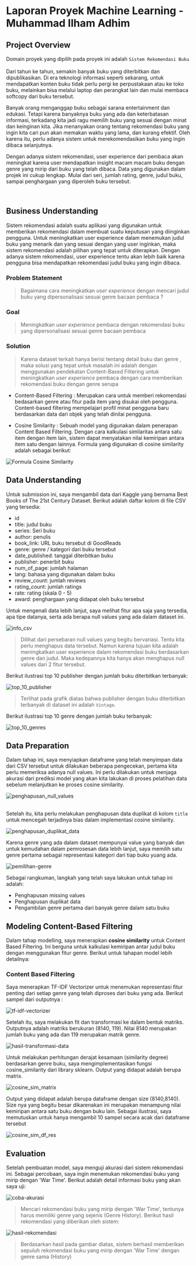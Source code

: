 # Laporan Proyek Machine Learning - Muhammad Ilham Adhim

## Project Overview
Domain proyek yang dipilih pada proyek ini adalah  `Sistem Rekomendasi Buku`
<br>
<br>
Dari tahun ke tahun, semakin banyak buku yang diterbitkan dan dipublikasikan. Di era teknologi informasi seperti sekarang, untuk mendapatkan konten buku tidak perlu pergi ke perpustakaan atau ke toko buku, melainkan bisa melalui laptop dan perangkat lain dan mulai membaca softcopy dari buku tersebut. 

Banyak orang menganggap buku sebagai sarana entertainment dan edukasi. Tetapi karena banyaknya buku yang ada dan keterbatasan informasi, terkadang kita jadi ragu memilih buku yang sesuai dengan minat dan keinginan kita. Jika menanyakan orang tentang rekomendasi buku yang ingin kita cari pun akan memakan waktu yang lama, dan kurang efektif. Oleh karena itu, perlu adanya sistem untuk merekomendasikan buku yang ingin dibaca selanjutnya.

Dengan adanya sistem rekomendasi, user experience dari pembaca akan meningkat karena user mendapatkan insight macam macam buku dengan genre yang mirip dari buku yang telah dibaca. Data yang digunakan dalam projek ini cukup lengkap. Mulai dari seri, jumlah rating, genre, judul buku, sampai penghargaan yang diperoleh buku tersebut.

<br>

## Business Understanding
Sistem rekomendasi adalah suatu aplikasi yang digunakan untuk memberikan rekomendasi dalam membuat suatu keputusan yang diinginkan pengguna. Untuk meningkatkan user experience dalam menemukan judul buku yang menarik dan yang sesuai dengan yang user inginkan, maka sistem rekomendasi adalah pilihan yang tepat untuk diterapkan. Dengan adanya sistem rekomendasi, user experience tentu akan lebih baik karena pengguna bisa mendapatkan rekomendasi judul buku yang ingin dibaca.

### Problem Statement
> Bagaimana cara meningkatkan *user experience* dengan mencari judul buku yang dipersonalisasi sesuai genre bacaan pembaca ?


### Goal
> Meningkatkan *user experience* pembaca dengan rekomendasi buku yang dipersonalisasi sesuai genre bacaan pembaca


### Solution
> Karena dataset terkait hanya berisi tentang detail buku dan genre , maka solusi yang tepat untuk masalah ini adalah dengan menggunakan pendekatan Content-Based Filtering untuk meningkatkan *user experience* pembaca dengan cara memberikan rekomendasi buku dengan genre serupa

* Content-Based Filtering : Merupakan cara untuk memberi rekomendasi bedasarkan genre atau fitur pada item yang disukai oleh pengguna. Content-based filtering mempelajari profil minat pengguna baru berdasarkan data dari objek yang telah dinilai pengguna.
  
* Cosine Similarity : Sebuah model yang digunakan dalam penerapan Content Based Filtering. Dengan cara kalkulasi similaritas antara satu item dengan item lain, sistem dapat menyatakan nilai kemiripan antara item satu dengan lainnya. Formula yang digunakan di cosine similarity adalah sebagai berikut:
  
![Formula Cosine Similarity](https://user-images.githubusercontent.com/82896196/137344839-c770d89e-0109-4f91-9691-813d818d0b64.png)

## Data Understanding
Untuk submission ini, saya mengambil data dari Kaggle yang bernama Best Books of The 21st Century Dataset. Berikut adalah daftar kolom di file CSV yang tersedia:
* id
* title: judul buku
* series: Seri buku 
* author: penulis
* book_link: URL buku tersebut di GoodReads
* genre: genre / kategori dari buku tersebut
* date_published: tanggal diterbitkan buku
* publisher: penerbit buku
* num_of_page: jumlah halaman
* lang: bahasa yang digunakan dalam buku
* review_count: jumlah reviews
* rating_count: jumlah ratings
* rate: rating (skala 0 - 5)
* award: penghargaan yang didapat oleh buku tersebut

Untuk mengenali data lebih lanjut, saya melihat fitur apa saja yang tersedia, apa tipe datanya, serta ada berapa null values yang ada dalam dataset ini.

![info_csv](https://github.com/ilhamAdhim/ML-Book-Recommendation/blob/master/assets/info_csv.png?raw=true)

> Dilihat dari persebaran null values yang begitu bervariasi. Tentu kita perlu menghapus data tersebut. Namun karena tujuan kita adalah meningkatkan user experience dalam rekomendasi buku berdasarkan genre dan judul. Maka kedepannya kita hanya akan menghapus null values dari 2 fitur tersebut.

Berikut ilustrasi top 10 publisher dengan jumlah buku diterbitkan terbanyak:

![top_10_publisher](https://github.com/ilhamAdhim/ML-Book-Recommendation/blob/master/assets/top_10_publisher.png?raw=true)

> Terlihat pada grafik diatas bahwa publisher dengan buku diterbitkan terbanyak di dataset ini adalah `Vintage`.

Berikut ilustrasi top 10 genre dengan jumlah buku terbanyak:

![top_10_genres](https://github.com/ilhamAdhim/ML-Book-Recommendation/blob/master/assets/top_10_genres.png?raw=true)

## Data Preparation

Dalam tahap ini, saya menyiapkan dataframe yang telah menyimpan data dari CSV tersebut untuk dilakukan beberapa pengecekan, pertama kita perlu memeriksa adanya null values. Ini perlu dilakukan untuk menjaga akurasi dari prediksi model yang akan kita lakukan di proses pelatihan data sebelum melanjutkan ke proses cosine similarity.
   
![penghapusan_null_values](https://github.com/ilhamAdhim/ML-Book-Recommendation/blob/master/assets/penghapusan_null_values.png?raw=true)


<br> Setelah itu, kita perlu melakukan penghapusan data duplikat di kolom `title` untuk mencegah terjadinya bias dalam implementasi cosine similarity.

![penghapusan_duplikat_data](https://github.com/ilhamAdhim/ML-Book-Recommendation/blob/master/assets/penghapusan_duplikat_data.png?raw=true)

 Karena genre yang ada dalam dataset mempunyai value yang banyak dan untuk kemudahan dalam pemrosesan data lebih lanjut, saya memilih satu genre pertama sebagai representasi kategori dari tiap buku yuang ada.

![pemilihan-genre](https://github.com/ilhamAdhim/ML-Book-Recommendation/blob/master/assets/pemilihan-genre.png?raw=true)


Sebagai rangkuman, langkah yang telah saya lakukan untuk tahap ini adalah:
* Penghapusan missing values
* Penghapusan duplikat data
* Pengambilan genre pertama dari banyak genre dalam satu buku

## Modeling Content-Based Filtering
Dalam tahap modelling, saya menerapkan **cosine similarity** untuk Content Based Filtering. Ini berguna untuk kalkulasi kemiripan antar judul buku dengan menggunakan fitur genre. Berikut untuk tahapan model lebih detailnya:

### Content Based Filtering
Saya menerapkan TF-IDF Vectorizer untuk menemukan representasi fitur penting dari setiap genre yang telah diproses dari buku yang ada. Berikut sampel dari outputnya :

![tf-idf-vectorizer](https://github.com/ilhamAdhim/ML-Book-Recommendation/blob/master/assets/tf-idf-vectorizer.png?raw=true)

Setelah itu, saya melakukan fit dan transformasi ke dalam bentuk matriks. Outputnya adalah matriks berukuran (8140, 119). Nilai 8140 merupakan jumlah buku yang ada dan 119 merupakan matrik genre.

![hasil-transformasi-data](https://github.com/ilhamAdhim/ML-Book-Recommendation/blob/master/assets/hasil-transformasi-data.png?raw=true)


Untuk melakukan perhitungan derajat kesamaan (similarity degree) berdasarkan genre buku, saya mengimplementasikan fungsi cosine_similarity dari library sklearn. Output yang didapat adalah berupa matrix.

![cosine_sim_matrix](https://github.com/ilhamAdhim/ML-Book-Recommendation/blob/master/assets/cosine_sim_matrix.png?raw=true)

Output yang didapat adalah berupa dataframe dengan size (8140,8140). Size nya yang begitu besar dikarenakan ini merupakan menampung nilai kemiripan antara satu buku dengan buku lain. Sebagai ilustrasi, saya memutuskan untuk hanya mengambil 10 sampel secara acak dari dataframe tersebut

![cosine_sim_df_res](https://github.com/ilhamAdhim/ML-Book-Recommendation/blob/master/assets/cosine_sim_df_res.png?raw=true)

## Evaluation

Setelah pembuatan model, saya menguji akurasi dari sistem rekomendasi ini. Sebagai percobaan, saya ingin  menemukan rekomendasi buku yang mirip dengan 'War Time'. Berikut adalah detail informasi buku yang akan saya uji:

![coba-akurasi](https://github.com/ilhamAdhim/ML-Book-Recommendation/blob/master/assets/coba-akurasi.png?raw=true)


> Mencari rekomendasi buku yang mirip dengan 'War Time', tentunya harus memiliki genre yang sejenis (Genre History). Berikut hasil rekomendasi yang diberikan oleh sistem:

![hasil-rekomendasi](https://github.com/ilhamAdhim/ML-Book-Recommendation/blob/master/assets/hasil-rekomendasi.png?raw=true)

> Berdasarkan hasil pada gambar diatas, sistem berhasil memberikan sepuluh rekomendasi buku yang mirip dengan 'War Time' dengan genre sama (History)